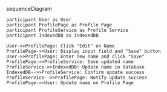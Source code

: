 sequenceDiagram

    participant User as User
    participant ProfilePage as Profile Page
    participant ProfileService as Profile Service
    participant IndexedDB as IndexedDB
    
    User->>ProfilePage: Click "Edit" on Name
    ProfilePage->>User: Display input field and "Save" button
    User->>ProfilePage: Enter new name and click "Save"
    ProfilePage->>ProfileService: Save updated name
    ProfileService->>IndexedDB: Update name in database
    IndexedDB-->>ProfileService: Confirm update success
    ProfileService-->>ProfilePage: Notify update success
    ProfilePage->>User: Update name on Profile Page
